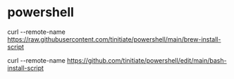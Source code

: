 # powershell

curl --remote-name https://raw.githubusercontent.com/tinitiate/powershell/main/brew-install-script

curl --remote-name https://github.com/tinitiate/powershell/edit/main/bash-install-script
